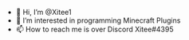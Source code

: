 - 👋 Hi, I’m @Xitee1
- 👀 I’m interested in programming Minecraft Plugins
- 📫 How to reach me is over Discord Xitee#4395

<!---
Xitee1/Xitee1 is a ✨ special ✨ repository because its `README.md` (this file) appears on your GitHub profile.
You can click the Preview link to take a look at your changes.
--->
